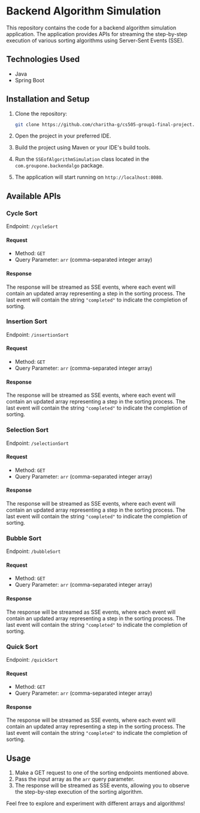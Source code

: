 # Backend Algorithm Simulation

This repository contains the code for a backend algorithm simulation application. The application provides APIs for streaming the step-by-step execution of various sorting algorithms using Server-Sent Events (SSE).

## Technologies Used

- Java
- Spring Boot

## Installation and Setup
1. Clone the repository:

   ```bash
   git clone https://github.com/charitha-g/cs505-group1-final-project.git
   ```

2. Open the project in your preferred IDE.

3. Build the project using Maven or your IDE's build tools.

4. Run the `SSEofAlgorithmSimulation` class located in the `com.groupone.backendalgo` package.

5. The application will start running on `http://localhost:8080`.

## Available APIs

### Cycle Sort

Endpoint: `/cycleSort`

#### Request

- Method: `GET`
- Query Parameter: `arr` (comma-separated integer array)

#### Response

The response will be streamed as SSE events, where each event will contain an updated array representing a step in the sorting process. The last event will contain the string `"completed"` to indicate the completion of sorting.

### Insertion Sort

Endpoint: `/insertionSort`

#### Request

- Method: `GET`
- Query Parameter: `arr` (comma-separated integer array)

#### Response

The response will be streamed as SSE events, where each event will contain an updated array representing a step in the sorting process. The last event will contain the string `"completed"` to indicate the completion of sorting.

### Selection Sort

Endpoint: `/selectionSort`

#### Request

- Method: `GET`
- Query Parameter: `arr` (comma-separated integer array)

#### Response

The response will be streamed as SSE events, where each event will contain an updated array representing a step in the sorting process. The last event will contain the string `"completed"` to indicate the completion of sorting.

### Bubble Sort

Endpoint: `/bubbleSort`

#### Request

- Method: `GET`
- Query Parameter: `arr` (comma-separated integer array)

#### Response

The response will be streamed as SSE events, where each event will contain an updated array representing a step in the sorting process. The last event will contain the string `"completed"` to indicate the completion of sorting.

### Quick Sort

Endpoint: `/quickSort`

#### Request

- Method: `GET`
- Query Parameter: `arr` (comma-separated integer array)

#### Response

The response will be streamed as SSE events, where each event will contain an updated array representing a step in the sorting process. The last event will contain the string `"completed"` to indicate the completion of sorting.

## Usage

1. Make a GET request to one of the sorting endpoints mentioned above.
2. Pass the input array as the `arr` query parameter.
3. The response will be streamed as SSE events, allowing you to observe the step-by-step execution of the sorting algorithm.

Feel free to explore and experiment with different arrays and algorithms!

```